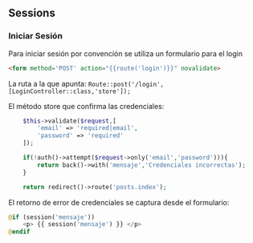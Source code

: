 ## Sessions

### Iniciar Sesión

Para iniciar sesión por convención se utiliza un formulario para el login

```html
<form method='POST' action="{{route('login')}}" novalidate>
```

La ruta a la que apunta:
```Route::post('/login',[LoginController::class,'store']);```


El método store que confirma las credenciales:

```php
    $this->validate($request,[
        'email' => 'required|email',
        'password' => 'required'
    ]);

    if(!auth()->attempt($request->only('email','password'))){
        return back()->with('mensaje','Credenciales incorrectas');
    }

    return redirect()->route('posts.index');
```

El retorno de error de credenciales se captura desde el formulario:

```php
@if (session('mensaje'))
    <p> {{ session('mensaje') }} </p>
@endif
```